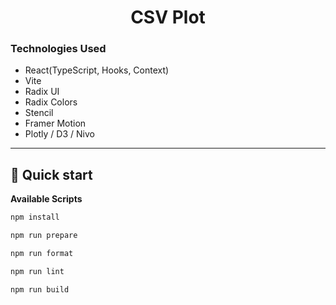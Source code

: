 <h1 align="center">
  CSV Plot
</h1>

### Technologies Used

- React(TypeScript, Hooks, Context)
- Vite
- Radix UI
- Radix Colors
- Stencil
- Framer Motion
- Plotly / D3 / Nivo

---

## 🚀 Quick start

**Available Scripts**

```bash
npm install
```

```bash
npm run prepare
```

```bash
npm run format
```

```bash
npm run lint
```

```bash
npm run build
```
